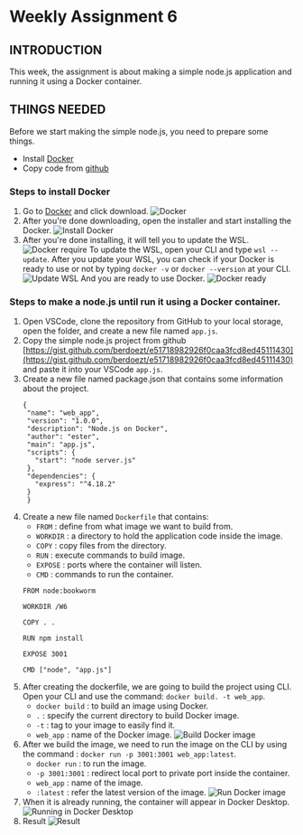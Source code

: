 # Weekly Assignment 6

## INTRODUCTION

This week, the assignment is about making a simple node.js application and running it using a Docker container.

## THINGS NEEDED

Before we start making the simple node.js, you need to prepare some things.
- Install [Docker](https://www.docker.com/)
- Copy code from [github](https://gist.github.com/berdoezt/e51718982926f0caa3fcd8ed45111430)

### Steps to install Docker

1. Go to [Docker](https://www.docker.com/) and click download.
   ![Docker](https://github.com/RevoU-FSSE-2/week-6-EOA03/blob/main/documentation/1.PNG)
2. After you're done downloading, open the installer and start installing the Docker.
   ![Install Docker](https://github.com/RevoU-FSSE-2/week-6-EOA03/blob/main/documentation/2.PNG)
3. After you're done installing, it will tell you to update the WSL.
   ![Docker require](https://github.com/RevoU-FSSE-2/week-6-EOA03/blob/main/documentation/3.PNG)
   To update the WSL, open your CLI and type ```wsl --update```. After you update your WSL, you can check if your Docker is ready to use or not by typing ```docker -v``` or ```docker --version``` at your CLI.
   ![Update WSL](https://github.com/RevoU-FSSE-2/week-6-EOA03/blob/main/documentation/4.PNG)
   And you are ready to use Docker.
   ![Docker ready](https://github.com/RevoU-FSSE-2/week-6-EOA03/blob/main/documentation/5.PNG)

### Steps to make a node.js until run it using a Docker container.

1. Open VSCode, clone the repository from GitHub to your local storage, open the folder, and create a new file named ```app.js```.
2. Copy the simple node.js project from github [https://gist.github.com/berdoezt/e51718982926f0caa3fcd8ed45111430](https://gist.github.com/berdoezt/e51718982926f0caa3fcd8ed45111430) and paste it into your VSCode ```app.js```.
3. Create a new file named package.json that contains some information about the project.
   ```
   {
    "name": "web_app",
    "version": "1.0.0",
    "description": "Node.js on Docker",
    "author": "ester",
    "main": "app.js",
    "scripts": {
      "start": "node server.js"
    },
    "dependencies": {
      "express": "^4.18.2"
    }
    }
   ```
4. Create a new file named ```Dockerfile``` that contains:
   * ```FROM``` : define from what image we want to build from.
   * ```WORKDIR``` : a directory to hold the application code inside the image.
   * ```COPY``` : copy files from the directory.
   * ```RUN``` : execute commands to build image.
   * ```EXPOSE``` : ports where the container will listen.
   * ```CMD``` : commands to run the container.
    ```
    FROM node:bookworm

    WORKDIR /W6

    COPY . .

    RUN npm install

    EXPOSE 3001

    CMD ["node", "app.js"]
    ```
5. After creating the dockerfile, we are going to build the project using CLI. Open your CLI and use the command: ```docker build. -t web_app```.
   * ```docker build``` : to build an image using Docker.
   * ```.``` : specify the current directory to build Docker image.
   * ```-t``` : tag to your image to easily find it.
   * ```web_app``` : name of the Docker image.
    ![Build Docker image](https://github.com/RevoU-FSSE-2/week-6-EOA03/blob/main/documentation/6.png)
6. After we build the image, we need to run the image on the CLI by using the command : ```docker run -p 3001:3001 web_app:latest```.
   * ```docker run``` : to run the image.
   * ```-p 3001:3001``` : redirect local port to private port inside the container.
   * ```web_app``` : name of the image.
   * ```:latest``` : refer the latest version of the image.
    ![Run Docker image](https://github.com/RevoU-FSSE-2/week-6-EOA03/blob/main/documentation/7.png)
7. When it is already running, the container will appear in Docker Desktop.
   ![Running in Docker Desktop](https://github.com/RevoU-FSSE-2/week-6-EOA03/blob/main/documentation/8.png)
8. Result
   ![Result](https://github.com/RevoU-FSSE-2/week-6-EOA03/blob/main/documentation/9.PNG)
